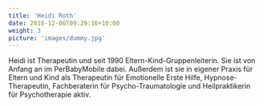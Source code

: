 ```yaml
---
title: 'Heidi Roth'
date: 2018-12-06T09:29:16+10:00
weight: 3
picture: 'images/dummy.jpg'
---
```


Heidi ist Therapeutin und seit 1990 Eltern-Kind-Gruppenleiterin. Sie ist von Anfang an im PerBabyMobile dabei. Außerdem ist sie in eigener Praxis für Eltern und Kind als Therapeutin für Emotionelle Erste Hilfe, Hypnose-Therapeutin, Fachberaterin für Psycho-Traumatologie und Heilpraktikerin für Psychotherapie aktiv.
